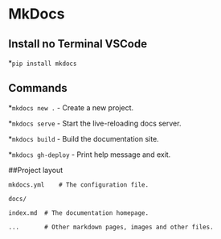 # MkDocs

## Install no Terminal VSCode

*`pip install mkdocs` 

## Commands 

*`mkdocs new .` - Create a new project.

*`mkdocs serve` - Start the live-reloading docs server.

*`mkdocs build` - Build the documentation site.

*`mkdocs gh-deploy` - Print help message and exit.

##Project layout

    mkdocs.yml    # The configuration file.

    docs/

    index.md  # The documentation homepage.

    ...       # Other markdown pages, images and other files.
